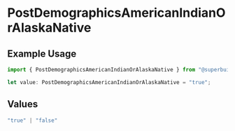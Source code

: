 # PostDemographicsAmericanIndianOrAlaskaNative

## Example Usage

```typescript
import { PostDemographicsAmericanIndianOrAlaskaNative } from "@superbuilders/oneroster/models/operations";

let value: PostDemographicsAmericanIndianOrAlaskaNative = "true";
```

## Values

```typescript
"true" | "false"
```